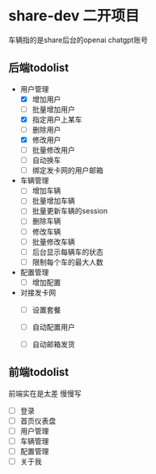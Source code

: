 # share-dev 二开项目

车辆指的是share后台的openai chatgpt账号

## 后端todolist
- 用户管理
    - [X] 增加用户
    - [ ] 批量增加用户
    - [X] 指定用户上某车
    - [ ] 删除用户
    - [X] 修改用户
    - [ ] 批量修改用户
    - [ ] 自动换车
    - [ ] 绑定发卡网的用户邮箱
- 车辆管理
    - [ ] 增加车辆
    - [ ] 批量增加车辆
    - [ ] 批量更新车辆的session
    - [ ] 删除车辆
    - [ ] 修改车辆
    - [ ] 批量修改车辆
    - [ ] 后台显示每辆车的状态
    - [ ] 限制每个车的最大人数
- 配置管理
    - [ ] 增加配置
- 对接发卡网
    - [ ] 设置套餐
    - [ ] 自动配置用户
    - [ ] 自动邮箱发货


## 前端todolist
前端实在是太差 慢慢写
- [ ] 登录
- [ ] 首页仪表盘
- [ ] 用户管理
- [ ] 车辆管理
- [ ] 配置管理
- [ ] 关于我